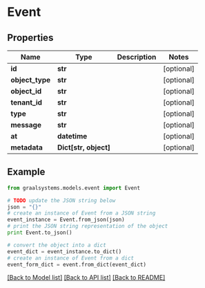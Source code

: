 # Event


## Properties

Name | Type | Description | Notes
------------ | ------------- | ------------- | -------------
**id** | **str** |  | [optional] 
**object_type** | **str** |  | [optional] 
**object_id** | **str** |  | [optional] 
**tenant_id** | **str** |  | [optional] 
**type** | **str** |  | [optional] 
**message** | **str** |  | [optional] 
**at** | **datetime** |  | [optional] 
**metadata** | **Dict[str, object]** |  | [optional] 

## Example

```python
from graalsystems.models.event import Event

# TODO update the JSON string below
json = "{}"
# create an instance of Event from a JSON string
event_instance = Event.from_json(json)
# print the JSON string representation of the object
print Event.to_json()

# convert the object into a dict
event_dict = event_instance.to_dict()
# create an instance of Event from a dict
event_form_dict = event.from_dict(event_dict)
```
[[Back to Model list]](../README.md#documentation-for-models) [[Back to API list]](../README.md#documentation-for-api-endpoints) [[Back to README]](../README.md)


